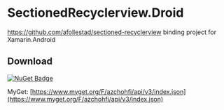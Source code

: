 # SectionedRecyclerview.Droid
https://github.com/afollestad/sectioned-recyclerview binding project for Xamarin.Android

## Download

[![NuGet Badge](https://chohfi.visualstudio.com/_apis/public/build/definitions/9bf71d1b-4757-4c7c-a06a-2a40a38d384a/9/badge)](https://www.nuget.org/packages/SectionedRecyclerview.Droid.Binding/)

MyGet: [https://www.myget.org/F/azchohfi/api/v3/index.json](https://www.myget.org/F/azchohfi/api/v3/index.json)
